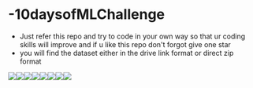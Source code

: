 

# -10daysofMLChallenge

* Just refer this repo and try to code in your own way so that ur coding skills will improve and if u like this repo don't forgot give one star 
* you will find the dataset either in the drive link format or direct zip format 

[![](https://sourcerer.io/fame/vipulgote1999/vipulgote1999/-10daysofMLChallenge/images/0)](https://sourcerer.io/fame/vipulgote1999/vipulgote1999/-10daysofMLChallenge/links/0)[![](https://sourcerer.io/fame/vipulgote1999/vipulgote1999/-10daysofMLChallenge/images/1)](https://sourcerer.io/fame/vipulgote1999/vipulgote1999/-10daysofMLChallenge/links/1)[![](https://sourcerer.io/fame/vipulgote1999/vipulgote1999/-10daysofMLChallenge/images/2)](https://sourcerer.io/fame/vipulgote1999/vipulgote1999/-10daysofMLChallenge/links/2)[![](https://sourcerer.io/fame/vipulgote1999/vipulgote1999/-10daysofMLChallenge/images/3)](https://sourcerer.io/fame/vipulgote1999/vipulgote1999/-10daysofMLChallenge/links/3)[![](https://sourcerer.io/fame/vipulgote1999/vipulgote1999/-10daysofMLChallenge/images/4)](https://sourcerer.io/fame/vipulgote1999/vipulgote1999/-10daysofMLChallenge/links/4)[![](https://sourcerer.io/fame/vipulgote1999/vipulgote1999/-10daysofMLChallenge/images/5)](https://sourcerer.io/fame/vipulgote1999/vipulgote1999/-10daysofMLChallenge/links/5)[![](https://sourcerer.io/fame/vipulgote1999/vipulgote1999/-10daysofMLChallenge/images/6)](https://sourcerer.io/fame/vipulgote1999/vipulgote1999/-10daysofMLChallenge/links/6)[![](https://sourcerer.io/fame/vipulgote1999/vipulgote1999/-10daysofMLChallenge/images/7)](https://sourcerer.io/fame/vipulgote1999/vipulgote1999/-10daysofMLChallenge/links/7)
